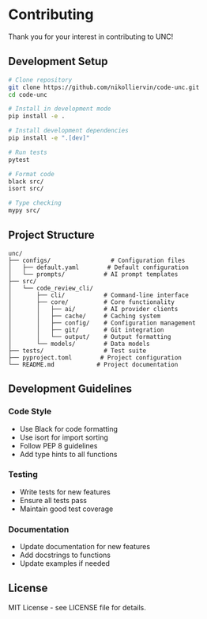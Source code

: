 # Contributing

Thank you for your interest in contributing to UNC!

## Development Setup

```bash
# Clone repository
git clone https://github.com/nikolliervin/code-unc.git
cd code-unc

# Install in development mode
pip install -e .

# Install development dependencies
pip install -e ".[dev]"

# Run tests
pytest

# Format code
black src/
isort src/

# Type checking
mypy src/
```

## Project Structure

```
unc/
├── configs/                 # Configuration files
│   ├── default.yaml        # Default configuration
│   └── prompts/           # AI prompt templates
├── src/
│   └── code_review_cli/
│       ├── cli/           # Command-line interface
│       ├── core/          # Core functionality
│       │   ├── ai/        # AI provider clients
│       │   ├── cache/     # Caching system
│       │   ├── config/    # Configuration management
│       │   ├── git/       # Git integration
│       │   └── output/    # Output formatting
│       └── models/        # Data models
├── tests/                 # Test suite
├── pyproject.toml        # Project configuration
└── README.md            # Project documentation
```

## Development Guidelines

### Code Style
- Use Black for code formatting
- Use isort for import sorting
- Follow PEP 8 guidelines
- Add type hints to all functions

### Testing
- Write tests for new features
- Ensure all tests pass
- Maintain good test coverage

### Documentation
- Update documentation for new features
- Add docstrings to functions
- Update examples if needed

## License

MIT License - see LICENSE file for details. 